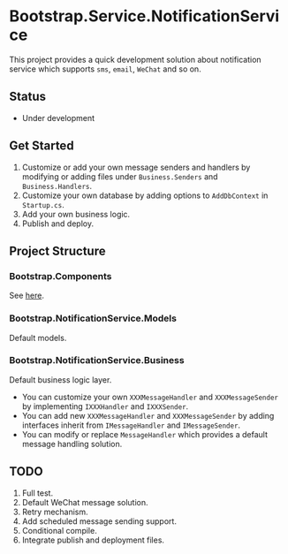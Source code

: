 # Bootstrap.Service.NotificationService

This project provides a quick development solution about notification service which supports `sms`, `email`, `WeChat` and so on.

## Status

+ Under development

## Get Started

1. Customize or add your own message senders and handlers by modifying or adding files under `Business.Senders` and `Business.Handlers`.
1. Customize your own database by adding options to `AddDbContext` in `Startup.cs`.
3. Add your own business logic.
2. Publish and deploy.

## Project Structure

### Bootstrap.Components

See <a href="{todo: address to components}">here</a>.

### Bootstrap.NotificationService.Models

Default models.

### Bootstrap.NotificationService.Business

Default business logic layer. 
+ You can customize your own `XXXMessageHandler` and `XXXMessageSender` by implementing `IXXXHandler` and `IXXXSender`.
+ You can add new `XXXMessageHandler` and `XXXMessageSender` by adding interfaces inherit from `IMessageHandler` and `IMessageSender`.
+ You can modify or replace `MessageHandler` which provides a default message handling solution. 

## TODO

1. Full test.
1. Default WeChat message solution.
1. Retry mechanism.
2. Add scheduled message sending support.
1. Conditional compile.
1. Integrate publish and deployment files.
